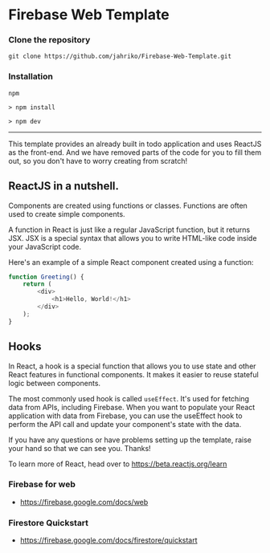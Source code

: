 # Firebase Web Template

### Clone the repository

```
git clone https://github.com/jahriko/Firebase-Web-Template.git
```

### Installation

`npm`

```
> npm install

> npm dev
```

---

This template provides an already built in todo application and uses ReactJS as the front-end. And we have removed parts of the code for you to fill them out, so you don't have to worry creating from scratch!

## ReactJS in a nutshell.

Components are created using functions or classes. Functions are often used to create simple components.

A function in React is just like a regular JavaScript function, but it returns JSX. JSX is a special syntax that allows you to write HTML-like code inside your JavaScript code.

Here's an example of a simple React component created using a function:

```js
function Greeting() {
	return (
		<div>
			<h1>Hello, World!</h1>
		</div>
	);
}
```

## Hooks

In React, a hook is a special function that allows you to use state and other React features in functional components. It makes it easier to reuse stateful logic between components.

The most commonly used hook is called `useEffect`. It's used for fetching data from APIs, including Firebase. When you want to populate your React application with data from Firebase, you can use the useEffect hook to perform the API call and update your component's state with the data.

If you have any questions or have problems setting up the template, raise your hand so that we can see you. Thanks!

To learn more of React, head over to https://beta.reactjs.org/learn

### Firebase for web

- https://firebase.google.com/docs/web

### Firestore Quickstart

- https://firebase.google.com/docs/firestore/quickstart
